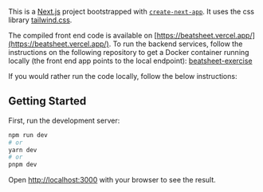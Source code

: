 This is a [Next.js](https://nextjs.org/) project bootstrapped with [`create-next-app`](https://github.com/vercel/next.js/tree/canary/packages/create-next-app). It uses the css library [tailwind.css](https://tailwindcss.com/).

The compiled front end code is available on [https://beatsheet.vercel.app/](https://beatsheet.vercel.app/). To run the backend services, follow the instructions on the following repository to get a Docker container running locally (the front end app points to the local endpoint): [beatsheet-exercise](https://github.com/fmatar/beatsheet-exercise)

If you would rather run the code locally, follow the below instructions:

## Getting Started

First, run the development server:

```bash
npm run dev
# or
yarn dev
# or
pnpm dev
```

Open [http://localhost:3000](http://localhost:3000) with your browser to see the result.
